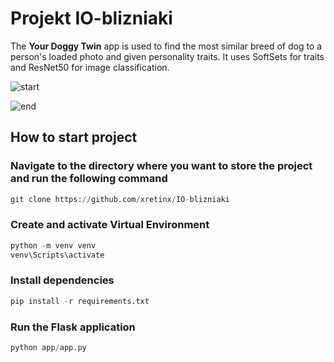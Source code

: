 # Projekt IO-blizniaki
The **Your Doggy Twin** app is used to find the most similar breed of dog to a person's loaded photo and given personality traits. It uses SoftSets for traits and ResNet50 for image classification.

![start](https://github.com/xretinx/IO-blizniaki/assets/79771143/1e745159-fb96-4795-8498-dcccca240ebe)

![end](https://github.com/xretinx/IO-blizniaki/assets/79771143/a006cc3c-f698-4cce-915c-a24b1bfb1dc0)

## How to start project
### Navigate to the directory where you want to store the project and run the following command
```python
git clone https://github.com/xretinx/IO-blizniaki
```
### Create and activate Virtual Environment
```python
python -m venv venv
venv\Scripts\activate
```
### Install dependencies
```python
pip install -r requirements.txt
```
### Run the Flask application
```python
python app/app.py
```
